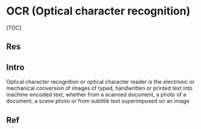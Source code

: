 # OCR (Optical character recognition)

[TOC]



## Res


## Intro
Optical character recognition or optical character reader is the electronic or mechanical conversion of images of typed, handwritten or printed text into machine-encoded text, whether from a scanned document, a photo of a document, a scene photo or from subtitle text superimposed on an image



## Ref

